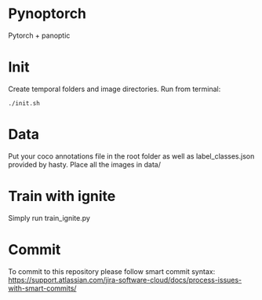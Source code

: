 # Pynoptorch
Pytorch + panoptic

# Init

Create temporal folders and image directories. Run from terminal:
```
./init.sh
```

# Data
Put your coco annotations file in the root folder as well as label_classes.json provided by hasty.
Place all the images in data/

# Train with ignite

Simply run train_ignite.py

# Commit

To commit to this repository please follow smart commit syntax: https://support.atlassian.com/jira-software-cloud/docs/process-issues-with-smart-commits/